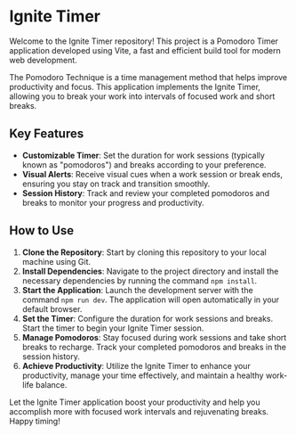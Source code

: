# Ignite Timer

Welcome to the Ignite Timer repository! This project is a Pomodoro Timer application developed using Vite, a fast and efficient build tool for modern web development.

The Pomodoro Technique is a time management method that helps improve productivity and focus. This application implements the Ignite Timer, allowing you to break your work into intervals of focused work and short breaks.

## Key Features

- **Customizable Timer**: Set the duration for work sessions (typically known as "pomodoros") and breaks according to your preference.
- **Visual Alerts**: Receive visual cues when a work session or break ends, ensuring you stay on track and transition smoothly.
- **Session History**: Track and review your completed pomodoros and breaks to monitor your progress and productivity.

## How to Use

1. **Clone the Repository**: Start by cloning this repository to your local machine using Git.
2. **Install Dependencies**: Navigate to the project directory and install the necessary dependencies by running the command `npm install`.
3. **Start the Application**: Launch the development server with the command `npm run dev`. The application will open automatically in your default browser.
4. **Set the Timer**: Configure the duration for work sessions and breaks. Start the timer to begin your Ignite Timer session.
5. **Manage Pomodoros**: Stay focused during work sessions and take short breaks to recharge. Track your completed pomodoros and breaks in the session history.
6. **Achieve Productivity**: Utilize the Ignite Timer to enhance your productivity, manage your time effectively, and maintain a healthy work-life balance.

Let the Ignite Timer application boost your productivity and help you accomplish more with focused work intervals and rejuvenating breaks. Happy timing!
